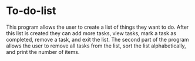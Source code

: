 # To-do-list
This program allows the user to create a list of things they want to do. After this list is created they can add more tasks, view tasks, mark a task as completed, remove a task, and exit the list. The second part of the program allows the user to remove all tasks from the list, sort the list alphabetically, and print the number of items. 
